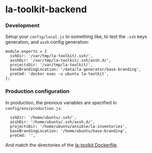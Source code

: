 # la-toolkit-backend

### Development 

Setup your `config/local.js` to something like, to test the `.ssh` keys generation, and `assh` config generation:

```
module.exports = {
  sshDir: '/var/tmp/la-toolkit/.ssh/',
  asshDir: '/var/tmp/la-toolkit/.ssh/assh.d/',
  projectsDir: '/var/tmp/la-toolkit/',
  baseBrandingLocation: '/data/la-generator/base-branding',
  preCmd: 'docker exec -u ubuntu la-toolkit',
};
```

### Production configuration

In production, the previous variables are specified in `config/env/production.js`:

```
  sshDir: '/home/ubuntu/.ssh/',
  asshDir: '/home/ubuntu/.ssh/assh.d/',
  projectsDir: '/home/ubuntu/ansible/la-inventories',
  baseBrandingLocation: '/home/ubuntu/base-branding',
  preCmd: '',
```

And match the directories of the [la-toolkit Dockerfile](https://github.com/living-atlases/la-toolkit/blob/dev/Dockerfile).
